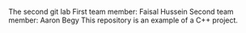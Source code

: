 The second git lab
First team member: Faisal Hussein
Second team member: Aaron Begy
This repository is an example of a C++ project.
